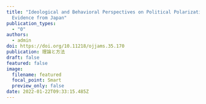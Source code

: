 ```yaml
---
title: "Ideological and Behavioral Perspectives on Political Polarization:
  Evidence from Japan"
publication_types:
  - "0"
authors:
  - admin
doi: https://doi.org/10.11218/ojjams.35.170
publication: 理論と方法
draft: false
featured: false
image:
  filename: featured
  focal_point: Smart
  preview_only: false
date: 2022-01-22T09:33:15.485Z
---
```


